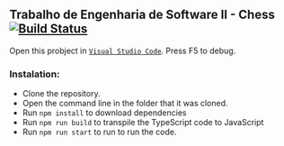 ## Trabalho de Engenharia de Software II - Chess [![Build Status](https://travis-ci.com/Mkalo/chess-es-ii.svg?branch=master)](https://travis-ci.com/Mkalo/chess-es-ii/)

Open this probject in [`Visual Studio Code`](https://code.visualstudio.com/). Press F5 to debug.

### Instalation:

* Clone the repository.
* Open the command line in the folder that it was cloned.
* Run `npm install` to download dependencies
* Run `npm run build` to transpile the TypeScript code to JavaScript
* Run `npm run start` to run to run the code.
